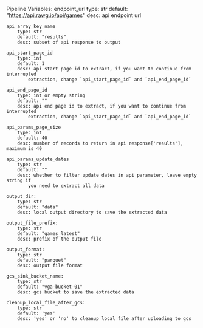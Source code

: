 Pipeline Variables:
    endpoint_url
        type: str
        default: "https://api.rawg.io/api/games"
        desc: api endpoint url

    api_array_key_name
        type: str
        default: "results"
        desc: subset of api response to output

    api_start_page_id
        type: int
        default: 1
        desc: api start page id to extract, if you want to continue from interrupted 
            extraction, change `api_start_page_id` and `api_end_page_id`

    api_end_page_id
        type: int or empty string
        default: ""
        desc: api end page id to extract, if you want to continue from interrupted
            extraction, change `api_start_page_id` and `api_end_page_id`

    api_params_page_size
        type: int
        default: 40
        desc: number of records to return in api response['results'], maximum is 40

    api_params_update_dates
        type: str
        default: ""
        desc: whether to filter update dates in api parameter, leave empty string if 
            you need to extract all data

    output_dir:
        type: str
        default: "data"
        desc: local output directory to save the extracted data

    output_file_prefix:
        type: str
        default: "games_latest"
        desc: prefix of the output file

    output_format:
        type: str
        default: "parquet"
        desc: output file format

    gcs_sink_bucket_name:
        type: str
        default: "vga-bucket-01"
        desc: gcs bucket to save the extracted data
    
    cleanup_local_file_after_gcs:
        type: str
        default: 'yes'
        desc: 'yes' or 'no' to cleanup local file after uploading to gcs